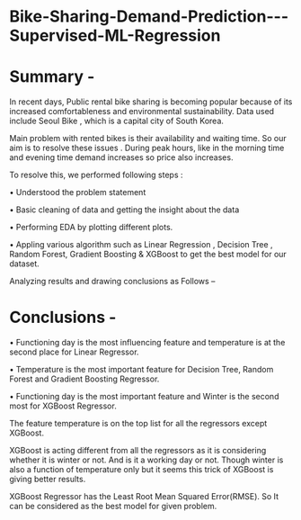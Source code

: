 # Bike-Sharing-Demand-Prediction---Supervised-ML-Regression
# Summary -
In recent days, Public rental bike sharing is becoming popular because of its increased comfortableness and environmental sustainability. Data used include Seoul Bike , which is a capital city of South Korea.

Main problem with rented bikes is their availability and waiting time. So our aim is to resolve these issues . During peak hours, like in the morning time and evening time demand increases so price also increases.

To resolve this, we performed following steps :

•	Understood the problem statement

•	 Basic cleaning of data and getting the insight about the data

•	 Performing EDA by plotting different plots.

•	Appling various algorithm such as Linear Regression , Decision Tree , Random Forest, Gradient Boosting & XGBoost to get the best model for our dataset.

Analyzing results and drawing conclusions as Follows – 
# Conclusions - 
•	Functioning day is the most influencing feature and temperature is at the second place for Linear Regressor.

•	Temperature is the most important feature for Decision Tree, Random Forest and Gradient Boosting  Regressor.

•	Functioning day is the most important feature and Winter is the second most for XGBoost Regressor.

The feature temperature is on the top list for all the regressors  except  XGBoost.

XGBoost is acting different from all the regressors  as it is considering whether it is winter or not. And is it a working day or not. Though winter is also a function of temperature only but it seems this trick of XGBoost  is giving better results.

XGBoost Regressor has the Least Root Mean Squared Error(RMSE). So It can be considered as the best model for given problem.
